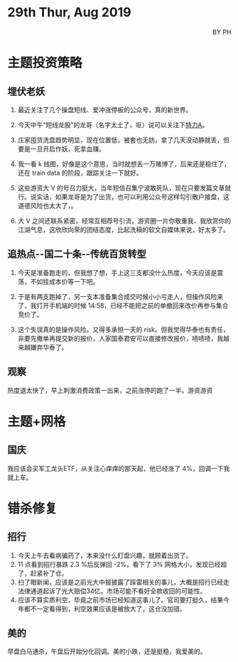 # 29th Thur, Aug 2019 
<p align = 'right'>BY PH </p>

# 主题投资策略
## 埋伏老妖
1. 最近关注了几个操盘短线、爱冲涨停板的公众号，真的新世界。

2. 今天中午"短线龙股"的龙哥（名字太土了，呕）说可以关注下[特力A](https://mp.weixin.qq.com/s/OjKCUiES7INoUgJNOaXfBA)。

3. 庄家囤货洗盘趋势明显，现在位置低，被套也无妨，拿了几天没动静就丢，但要是一旦开启作妖，死拿血赚。

4. 我一看 k 线图，好像是这个意思，当时就想丢一万赌博了，后来还是稳住了，还在 train data 的阶段，跟踪关注一下就好。

5. 这些游资大 V 的号召力挺大，当年短信召集宁波敢死队，现在只要发篇文章就行。说实话，如果龙哥是为了出货，也可以利用公众号这样勾引散户接盘，这道德风险也太大了，。

6. 大 V 之间还联系紧密，经常互相荐号引流，游资圈一片你敬重我、我欣赏你的江湖气息，这欣欣向荣的团结态度，比起洗稿的软文自媒体来说，好太多了。

## 追热点--国二十条--传统百货转型

1. 今天是准备跑走的，但我想了想，手上这三支都没什么热度，今天应该是震荡，不如挂成本价等一下吧。

2. 于是有两支跑掉了，另一支本准备集合成交时候小小亏走人，但操作风险来了，我打开手机端的时候 14:58，已经不能把之前的单撤回来改价再参与集合竞价了。

3. 这个失误真的是操作风险。又得多承担一天的 risk。但我觉得华泰也有责任，非要先撤单再提交新的报价，人家国泰君安可以直接修改报价，啧啧啧，我越来越嫌弃华泰了。

## 观察

热度退太快了，早上刺激消费政策一出来，之前涨停的跑了一半。游资游资


# 主题+网格
## 国庆

我应该会买军工龙头ETF，从关注心痒痒的那天起，他已经涨了 4%，回调一下我就上车。

# 错杀修复
## 招行

1. 今天上午去看病骗药了，本来没什么盯盘兴趣，就顾着出货了。
2. 11 点看到招行暴跌 2.3 %后反弹回 -2%，看下了 3% 网格大小，发现已经超了，赶紧补了仓。
3. 扫了眼新闻，应该是之前光大中报披露了踩雷相关的事儿，大概是招行已经走法律通道起诉了光大赔偿34亿。市场可能不看好全款收回的可能性。
4. 应该不算实质利空，毕竟之前市场已经知道这事儿了。官司要打挺久，结果今年都不一定看得到，利空效果应该是被放大了，这仓没加错。
## 美的

早盘白马通杀，午盘后开始分化回调。美的小跌，还是挺稳，我爱美的。

